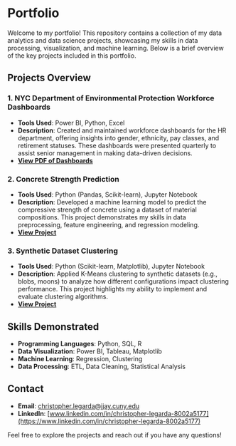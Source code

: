 # Portfolio

Welcome to my portfolio! This repository contains a collection of my data analytics and data science projects, showcasing my skills in data processing, visualization, and machine learning. Below is a brief overview of the key projects included in this portfolio.

## Projects Overview

### 1. **NYC Department of Environmental Protection Workforce Dashboards**
   - **Tools Used**: Power BI, Python, Excel
   - **Description**: Created and maintained workforce dashboards for the HR department, offering insights into gender, ethnicity, pay classes, and retirement statuses. These dashboards were presented quarterly to assist senior management in making data-driven decisions.
   - **[View PDF of Dashboards](./NYC_DEP_Workforce_Analytics.pdf)**

### 2. **Concrete Strength Prediction**
   - **Tools Used**: Python (Pandas, Scikit-learn), Jupyter Notebook
   - **Description**: Developed a machine learning model to predict the compressive strength of concrete using a dataset of material compositions. This project demonstrates my skills in data preprocessing, feature engineering, and regression modeling.
   - **[View Project](./concrete_project/concrete_compressive_strength_prediction.ipynbconcrete_project/concrete_compressive_strength_prediction.ipynb)**

### 3. **Synthetic Dataset Clustering**
   - **Tools Used**: Python (Scikit-learn, Matplotlib), Jupyter Notebook
   - **Description**: Applied K-Means clustering to synthetic datasets (e.g., blobs, moons) to analyze how different configurations impact clustering performance. This project highlights my ability to implement and evaluate clustering algorithms.
   - **[View Project](./synthetic-dataset-clustering)**

## Skills Demonstrated
- **Programming Languages**: Python, SQL, R
- **Data Visualization**: Power BI, Tableau, Matplotlib
- **Machine Learning**: Regression, Clustering
- **Data Processing**: ETL, Data Cleaning, Statistical Analysis

## Contact
- **Email**: [christopher.legarda@jjay.cuny.edu](mailto:christopher.legarda@jjay.cuny.edu)
- **LinkedIn**: [www.linkedin.com/in/christopher-legarda-8002a5177](https://www.linkedin.com/in/christopher-legarda-8002a5177)

Feel free to explore the projects and reach out if you have any questions!
